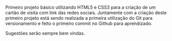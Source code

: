 Primeiro projeto básico utilizando HTML5 e CSS3 para a criação de um cartão de visita com link das redes sociais.
Juntamente com a criação deste primeiro projeto está sendo realizada a primeira utilização do Git para versionamento e feito o primeiro commit no Github para aprendizado.

Sugestões serão sempre bem vindas.